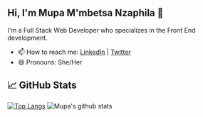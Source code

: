 ## Hi, I'm Mupa M'mbetsa Nzaphila  👋

I'm a Full Stack Web Developer who specializes in the Front End development.

- 📫 How to reach me: [LinkedIn](https://www.linkedin.com/in/mupa-mmbetsa/) | [Twitter](https://twitter.com/mupa_mmbetsa)
- 😄 Pronouns: She/Her

## &#x1f4c8; GitHub Stats
[![Top Langs](https://github-readme-stats.vercel.app/api/top-langs/?username=Mupa1&layout=compact&langs_count=6&theme=buefy)](https://github.com/Mupa1/github-readme-stats)
![Mupa's github stats](https://github-readme-stats.vercel.app/api?username=Mupa1&theme=buefy&show_icons=true&count_private=true)

